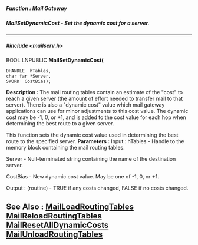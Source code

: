 ##### Function : Mail Gateway
##### MailSetDynamicCost - Set the dynamic cost for a server.
---
##### #include <mailserv.h>
BOOL LNPUBLIC **MailSetDynamicCost(**

	DHANDLE  hTables,
	char far *Server,
	SWORD  CostBias);
**Description :**
The mail routing tables contain an estimate of the "cost" to reach a given 
server (the amount of effort needed to transfer mail to that server).  There is 
also a "dynamic cost" value which mail gateway applications can use for minor 
adjustments to this cost value.  The dynamic cost may be -1, 0, or +1, and is 
added to the cost value for each hop when determining the best route to a given 
server.

This function sets the dynamic cost value used in determining the best route to 
the specified server.
**Parameters :**
Input :
hTables  -  Handle to the memory block containing the mail routing tables.

Server  -  Null-terminated string containing the name of the destination server.

CostBias  -  New dynamic cost value.  May be one of -1, 0, or +1.

Output :
(routine)  -  TRUE if any costs changed, FALSE if no costs changed.


**See Also :**
[MailLoadRoutingTables](D:/md_files/MailLoadRoutingTables.md)
[MailReloadRoutingTables](D:/md_files/MailReloadRoutingTables.md)
[MailResetAllDynamicCosts](D:/md_files/MailResetAllDynamicCosts.md)
[MailUnloadRoutingTables](D:/md_files/MailUnloadRoutingTables.md)
---
